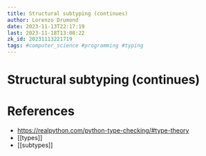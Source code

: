 ```yaml
---
title: Structural subtyping (continues)
author: Lorenzo Drumond
date: 2023-11-13T22:17:19
last: 2023-11-18T13:08:22
zk_id: 20231113221719
tags: #computer_science #programming #typing
---
```



# Structural subtyping (continues)

# References
- https://realpython.com/python-type-checking/#type-theory
- [[types]]
- [[subtypes]]
